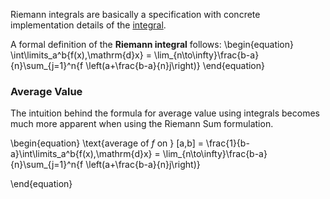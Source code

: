 Riemann integrals are basically a specification with concrete implementation details of the [integral](./Home).

A formal definition of the **Riemann integral** follows:
\begin{equation}
\int\limits_a^b{f(x)\,\mathrm{d}x} = \lim_{n\to\infty}\frac{b-a}{n}\sum_{j=1}^n{f \left(a+\frac{b-a}{n}j\right)}
\end{equation}

### Average Value

The intuition behind the formula for average value using integrals becomes much more apparent when using the Riemann Sum formulation.

\begin{equation}
\text{average of $f$ on } [a,b] = \frac{1}{b-a}\int\limits_a^b{f(x)\,\mathrm{d}x} = \lim_{n\to\infty}\frac{b-a}{n}\sum_{j=1}^n{f \left(a+\frac{b-a}{n}j\right)}

\end{equation}